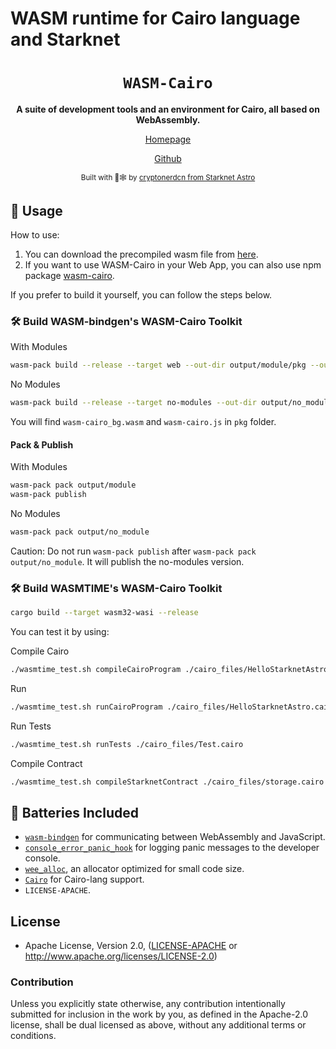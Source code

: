 # WASM runtime for Cairo language and Starknet

<div align="center">

  <h1><code>WASM-Cairo</code></h1>

<strong>A suite of development tools and an environment for Cairo, all based on WebAssembly.</strong>

[Homepage](https://wasm-cairo-landing.vercel.app/)

[Github](https://github.com/cryptonerdcn/wasm-cairo)

<sub>Built with 🦀🕸 by <a href="https://twitter.com/cryptonerdcn">cryptonerdcn from Starknet Astro</a></sub>

</div>

## 🚴 Usage

How to use:

1. You can download the precompiled wasm file from [here](https://github.com/cryptonerdcn/wasm-cairo/releases).
2. If you want to use WASM-Cairo in your Web App, you can also use npm package [wasm-cairo](https://www.npmjs.com/package/wasm-cairo).

If you prefer to build it yourself, you can follow the steps below.

### 🛠️ Build WASM-bindgen's WASM-Cairo Toolkit

With Modules

```bash
wasm-pack build --release --target web --out-dir output/module/pkg --out-name wasm-cairo
```

No Modules

```bash
wasm-pack build --release --target no-modules --out-dir output/no_module/pkg --out-name wasm-cairo
```

You will find `wasm-cairo_bg.wasm` and `wasm-cairo.js` in `pkg` folder.

#### Pack & Publish

With Modules

```bash
wasm-pack pack output/module
wasm-pack publish
```

No Modules

```bash
wasm-pack pack output/no_module
```

Caution: Do not run `wasm-pack publish` after `wasm-pack pack output/no_module`. It will publish the no-modules version.

### 🛠️ Build WASMTIME's WASM-Cairo Toolkit

```bash
cargo build --target wasm32-wasi --release
```

You can test it by using:

Compile Cairo

```bash
./wasmtime_test.sh compileCairoProgram ./cairo_files/HelloStarknetAstro.cairo ./cairo_files/HelloStarknetAstro.sierra
```

Run

```bash
./wasmtime_test.sh runCairoProgram ./cairo_files/HelloStarknetAstro.cairo
```

Run Tests

```bash
./wasmtime_test.sh runTests ./cairo_files/Test.cairo
```

Compile Contract

```bash
./wasmtime_test.sh compileStarknetContract ./cairo_files/storage.cairo ./cairo_files/storage.json
```

## 🔋 Batteries Included

- [`wasm-bindgen`](https://github.com/rustwasm/wasm-bindgen) for communicating
  between WebAssembly and JavaScript.
- [`console_error_panic_hook`](https://github.com/rustwasm/console_error_panic_hook)
  for logging panic messages to the developer console.
- [`wee_alloc`](https://github.com/rustwasm/wee_alloc), an allocator optimized
  for small code size.
- [`Cairo`](https://github.com/starkware-libs/cairo) for Cairo-lang support.
- `LICENSE-APACHE`.

## License

- Apache License, Version 2.0, ([LICENSE-APACHE](LICENSE-APACHE) or http://www.apache.org/licenses/LICENSE-2.0)

### Contribution

Unless you explicitly state otherwise, any contribution intentionally
submitted for inclusion in the work by you, as defined in the Apache-2.0
license, shall be dual licensed as above, without any additional terms or
conditions.
